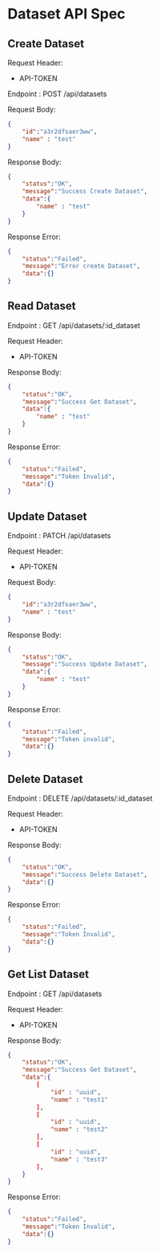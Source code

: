 # Dataset API Spec

## Create Dataset
Request Header:
- API-TOKEN

Endpoint : POST /api/datasets

Request Body:
```json
{
    "id":"a3r2dfsaer3ww",
    "name" : "test"
}
```

Response Body:
```json
{
    "status":"OK",
    "message":"Success Create Dataset",
    "data":{
        "name" : "test"
    }
}
```

Response Error:
```json
{
    "status":"Failed",
    "message":"Error create Dataset",
    "data":{}
}
```

## Read Dataset

Endpoint : GET /api/datasets/:id_dataset

Request Header:
- API-TOKEN

Response Body:
```json
{
    "status":"OK",
    "message":"Success Get Dataset",
    "data":{
        "name" : "test"
    }
}
```

Response Error:
```json
{
    "status":"Failed",
    "message":"Token Invalid",
    "data":{}
}
```

## Update Dataset

Endpoint : PATCH /api/datasets

Request Header:
- API-TOKEN

Request Body:
```json
{
    "id":"a3r2dfsaer3ww",
    "name" : "test"
}
```

Response Body:
```json
{
    "status":"OK",
    "message":"Success Update Dataset",
    "data":{
        "name" : "test"
    }
}
```

Response Error:
```json
{
    "status":"Failed",
    "message":"Token invalid",
    "data":{}
}
```

## Delete Dataset

Endpoint : DELETE /api/datasets/:id_dataset

Request Header:
- API-TOKEN

Response Body:
```json
{
    "status":"OK",
    "message":"Success Delete Dataset",
    "data":{}
}
```

Response Error:
```json
{
    "status":"Failed",
    "message":"Token Invalid",
    "data":{}
}
```

## Get List Dataset

Endpoint : GET /api/datasets

Request Header:
- API-TOKEN

Response Body:
```json
{
    "status":"OK",
    "message":"Success Get Dataset",
    "data":{
        [
            "id" : "uuid",
            "name" : "test1"
        ],
        [
            "id" : "uuid",
            "name" : "test2"
        ],
        [
            "id" : "uuid",
            "name" : "test3"
        ],
    }
}
```

Response Error:
```json
{
    "status":"Failed",
    "message":"Token Invalid",
    "data":{}
}
```